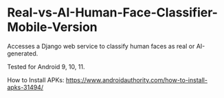 # Real-vs-AI-Human-Face-Classifier-Mobile-Version
Accesses a Django web service to classify human faces as real or AI-generated.

Tested for Android 9, 10, 11.

How to Install APKs: https://www.androidauthority.com/how-to-install-apks-31494/
